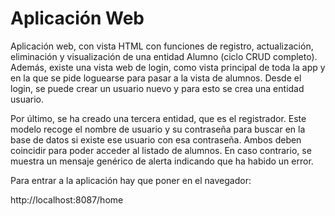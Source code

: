 # Aplicación Web

Aplicación web, con vista HTML con funciones de registro, actualización, eliminación y visualización de una entidad Alumno (ciclo CRUD completo). Además, existe una vista web de login, como vista principal de toda la app y en la que se pide loguearse para pasar a la vista de alumnos. Desde el login, se puede crear un usuario nuevo y para esto se crea una entidad usuario.

Por último, se ha creado una tercera entidad, que es el registrador. Este modelo recoge el nombre de usuario y su contraseña para buscar en la base de datos si existe ese usuario con esa contraseña. Ambos deben coincidir para poder acceder al listado de alumnos. En caso contrario, se muestra un mensaje genérico de alerta indicando que ha habido un error.

Para entrar a la aplicación hay que poner en el navegador: 

http://localhost:8087/home
